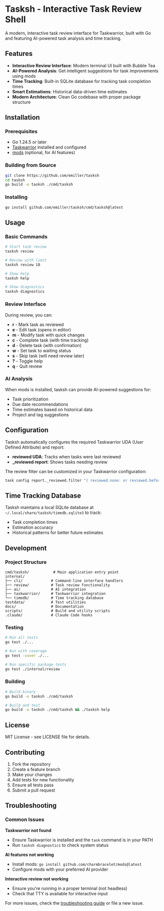 # Tasksh - Interactive Task Review Shell

A modern, interactive task review interface for Taskwarrior, built with Go and featuring AI-powered task analysis and time tracking.

## Features

- **Interactive Review Interface**: Modern terminal UI built with Bubble Tea
- **AI-Powered Analysis**: Get intelligent suggestions for task improvements using mods
- **Time Tracking**: Built-in SQLite database for tracking task completion times
- **Smart Estimations**: Historical data-driven time estimates
- **Modern Architecture**: Clean Go codebase with proper package structure

## Installation

### Prerequisites

- Go 1.24.5 or later
- [Taskwarrior](https://taskwarrior.org/) installed and configured
- [mods](https://github.com/charmbracelet/mods) (optional, for AI features)

### Building from Source

```bash
git clone https://github.com/emiller/tasksh
cd tasksh
go build -o tasksh ./cmd/tasksh
```

### Installing

```bash
go install github.com/emiller/tasksh/cmd/tasksh@latest
```

## Usage

### Basic Commands

```bash
# Start task review
tasksh review

# Review with limit
tasksh review 10

# Show help
tasksh help

# Show diagnostics
tasksh diagnostics
```

### Review Interface

During review, you can:

- **r** - Mark task as reviewed
- **e** - Edit task (opens in editor)
- **m** - Modify task with quick changes
- **c** - Complete task (with time tracking)
- **d** - Delete task (with confirmation)
- **w** - Set task to waiting status
- **s** - Skip task (will need review later)
- **?** - Toggle help
- **q** - Quit review

### AI Analysis

When mods is installed, tasksh can provide AI-powered suggestions for:

- Task prioritization
- Due date recommendations
- Time estimates based on historical data
- Project and tag suggestions

## Configuration

Tasksh automatically configures the required Taskwarrior UDA (User Defined Attribute) and report:

- **reviewed UDA**: Tracks when tasks were last reviewed
- **_reviewed report**: Shows tasks needing review

The review filter can be customized in your Taskwarrior configuration:

```bash
task config report._reviewed.filter "( reviewed.none: or reviewed.before:now-6days ) and ( +PENDING or +WAITING )"
```

## Time Tracking Database

Tasksh maintains a local SQLite database at `~/.local/share/tasksh/timedb.sqlite3` to track:

- Task completion times
- Estimation accuracy
- Historical patterns for better future estimates

## Development

### Project Structure

```
cmd/tasksh/           # Main application entry point
internal/
├── cli/             # Command-line interface handlers
├── review/          # Task review functionality
├── ai/              # AI integration
├── taskwarrior/     # Taskwarrior integration
└── timedb/          # Time tracking database
testdata/            # Test utilities
docs/                # Documentation
scripts/             # Build and utility scripts
.claude/             # Claude Code hooks
```

### Testing

```bash
# Run all tests
go test ./...

# Run with coverage
go test -cover ./...

# Run specific package tests
go test ./internal/review
```

### Building

```bash
# Build binary
go build -o tasksh ./cmd/tasksh

# Build and test
go build -o tasksh ./cmd/tasksh && ./tasksh help
```

## License

MIT License - see LICENSE file for details.

## Contributing

1. Fork the repository
2. Create a feature branch
3. Make your changes
4. Add tests for new functionality
5. Ensure all tests pass
6. Submit a pull request

## Troubleshooting

### Common Issues

**Taskwarrior not found**
- Ensure Taskwarrior is installed and the `task` command is in your PATH
- Run `tasksh diagnostics` to check system status

**AI features not working**
- Install mods: `go install github.com/charmbracelet/mods@latest`
- Configure mods with your preferred AI provider

**Interactive review not working**
- Ensure you're running in a proper terminal (not headless)
- Check that TTY is available for interactive input

For more issues, check the [troubleshooting guide](https://github.com/emiller/tasksh/issues) or file a new issue.